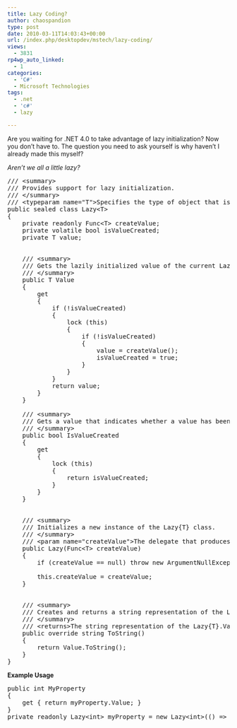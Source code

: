 ```yaml
---
title: Lazy Coding?
author: chaospandion
type: post
date: 2010-03-11T14:03:43+00:00
url: /index.php/desktopdev/mstech/lazy-coding/
views:
  - 3831
rp4wp_auto_linked:
  - 1
categories:
  - 'C#'
  - Microsoft Technologies
tags:
  - .net
  - 'c#'
  - lazy

---
```

Are you waiting for .NET 4.0 to take advantage of lazy initialization? Now you don&#8217;t have to. The question you need to ask yourself is why haven&#8217;t I already made this myself?

_Aren&#8217;t we all a little lazy?_

<pre>/// &lt;summary&gt;
/// Provides support for lazy initialization.
/// &lt;/summary&gt;
/// &lt;typeparam name="T"&gt;Specifies the type of object that is being lazily initialized.&lt;/typeparam&gt;
public sealed class Lazy&lt;T&gt;
{
	private readonly Func&lt;T&gt; createValue;
	private volatile bool isValueCreated;
	private T value;


	/// &lt;summary&gt;
	/// Gets the lazily initialized value of the current Lazy{T} instance.
	/// &lt;/summary&gt;
	public T Value
	{
		get
		{
			if (!isValueCreated)
			{
				lock (this)
				{
					if (!isValueCreated)
					{
						value = createValue();
						isValueCreated = true;
					}
				}
			}
			return value;
		}
	}		

	/// &lt;summary&gt;
	/// Gets a value that indicates whether a value has been created for this Lazy{T} instance.
	/// &lt;/summary&gt;
	public bool IsValueCreated
	{
		get 
		{
			lock (this)
			{
				return isValueCreated;
			} 
		}
	}


	/// &lt;summary&gt;
	/// Initializes a new instance of the Lazy{T} class.
	/// &lt;/summary&gt;
	/// &lt;param name="createValue"&gt;The delegate that produces the value when it is needed.&lt;/param&gt;
	public Lazy(Func&lt;T&gt; createValue)
	{
		if (createValue == null) throw new ArgumentNullException("createValue");

		this.createValue = createValue;
	}


	/// &lt;summary&gt;
	/// Creates and returns a string representation of the Lazy{T}.Value.
	/// &lt;/summary&gt;
	/// &lt;returns&gt;The string representation of the Lazy{T}.Value property.&lt;/returns&gt;
	public override string ToString()
	{
		return Value.ToString();
	}
}</pre>

**Example Usage**

<pre>public int MyProperty
{
    get { return myProperty.Value; }
}
private readonly Lazy&lt;int&gt; myProperty = new Lazy&lt;int&gt;(() =&gt; 2);</pre>